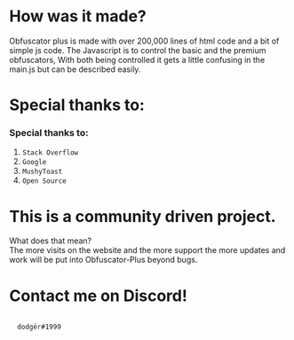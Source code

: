 <h1>
  How was it made?
  </h1>
  <p>
  Obfuscator plus is made with over 200,000 lines of html code and a bit of simple js code. The Javascript is to control the basic and the premium obfuscators,
  With both being controlled it gets a little confusing in the main.js but can be described easily.
  
  <h1>
    Special thanks to:
    
   <br>
    </h1>
    <p>
  
### Special thanks to:
1. `Stack Overflow`
2. `Google`
3. `MushyToast`
4. `Open Source`
  
  
  <h1>
    This is a community driven project.
    </h1>
<p>
  What does that mean?<br>The more visits on the website and the more support the more updates and work will be put into Obfuscator-Plus beyond bugs.
  
  <h1>
    Contact me on Discord!
    </h1>
    
 ###### 
      dodgër#1999
        

